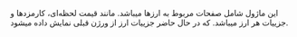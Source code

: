 این ماژول شامل صفحات مربوط به ارزها میباشد. مانند قیمت لحظه‌ای، کارمزدها و جزییات هر ارز میباشد. که در حال حاضر جزییات ارز از ورژن قبلی نمایش داده میشود.
